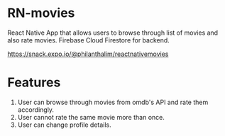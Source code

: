 


# RN-movies

React Native App that allows users to browse through list of movies and also rate movies. 
Firebase Cloud Firestore for backend. 

https://snack.expo.io/@philanthalim/reactnativemovies

# Features
1. User can browse through movies from omdb's API and rate them accordingly.
2. User cannot rate the same movie more than once.
3. User can change profile details. 
